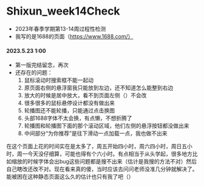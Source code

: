 # Shixun_week14Check
- 2023年春季学期第13-14周过程性检测
- 我写的是1688的页面（https://www.1688.com/）

#### 2023.5.23  1:00
- 第一版完结留念，再次
- 还存在的问题：
  1. 鼠标滚动时搜索框不能一起动
  2. 原页面右侧的悬浮窗我只能放到左边，还不知道怎么能整到右边
  3. 放大的时候是居中放大，看不到页面左侧（）不会改
  4. 很多很多的鼠标悬停设计都没有做出来
  5. 轮播图还不能轮播，只能通过点击换图
  6. 头部1688字体不太会换，有点懒，不想折腾了
  7. 轮播图和轮播图下面的那个滚动区域，他们左侧的悬浮按钮都没做出来
  8. 中间部分“为你推荐”是往下滑动一点加载一点，我也做不出来

在这个页面上花的时间实在是太多了，周五开始四小时，周六四小时，周日五小时，周一今天没仔细算，可能也得有个六小时。有点相当于从头学起，很多地方比如缩放的时候字体会出bug这些问题都是搜不出来（估计是我搜的方法不对）然后自己瞎改还改不对。现在看来真的傻，当时应该去问问老师没准几分钟就解决了。能被困在这种静态页面这么久的估计也只有我了吧（）

